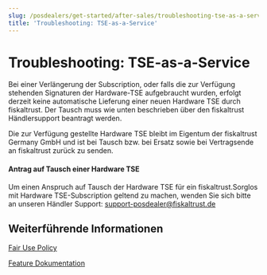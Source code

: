 ```yaml
---
slug: /posdealers/get-started/after-sales/troubleshooting-tse-as-a-service
title: 'Troubleshooting: TSE-as-a-Service'
---
```


# Troubleshooting: TSE-as-a-Service

Bei einer Verlängerung der Subscription, oder falls die zur Verfügung stehenden Signaturen der Hardware-TSE aufgebraucht wurden, erfolgt derzeit keine automatische Lieferung einer neuen Hardware TSE durch fiskaltrust. Der Tausch muss wie unten beschrieben über den fiskaltrust Händlersupport beantragt werden.

Die zur Verfügung gestellte Hardware TSE bleibt im Eigentum der fiskaltrust Germany GmbH und ist bei Tausch bzw. bei Ersatz sowie bei Vertragsende an fiskaltrust zurück zu senden.

#### Antrag auf Tausch einer Hardware TSE

Um einen Anspruch auf Tausch der Hardware TSE für ein fiskaltrust.Sorglos mit Hardware TSE-Subscription geltend zu machen, wenden Sie sich bitte an unseren Händler Support:  [support-posdealer@fiskaltrust.de](mailto:isupport-posdealer@fiskaltrust.de)

## Weiterführende Informationen

[Fair Use Policy](https://github.com/fiskaltrust/productdescription-de-doc/blob/master/for-posoperators/market-de-fair-use-policy.md)

[Feature Dokumentation](https://github.com/fiskaltrust/productdescription-de-doc/blob/master/product-service-description/compliance-as-a-service/features/basics/tse-as-a-service/README.md)
